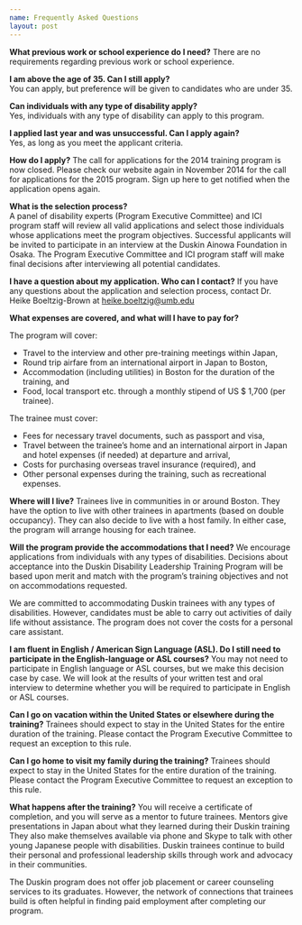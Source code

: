 ```yaml
---
name: Frequently Asked Questions
layout: post
---
```

**What previous work or school experience do I need?** 
There are no requirements regarding previous work or school experience.

**I am above the age of 35. Can I still apply?**  
You can apply, but preference will be given to candidates who are under 35.

**Can individuals with any type of disability apply?**  
Yes, individuals with any type of disability can apply to this program. 

**I applied last year and was unsuccessful. Can I apply again?**  
Yes, as long as you meet the applicant criteria.

**How do I apply?** 
The call for applications for the 2014 training program is now closed. Please check our website again in November 2014 for the call for applications for the 2015 program. Sign up here to get notified when the application opens again. 

**What is the selection process?**  
A panel of disability experts (Program Executive Committee) and ICI program staff will review all valid applications and select those individuals whose applications meet the program objectives. Successful applicants will be invited to participate in an interview at the Duskin Ainowa Foundation in Osaka. The Program Executive Committee and ICI program staff will make final decisions after interviewing all potential candidates.

**I have a question about my application. Who can I contact?**
If you have any questions about the application and selection process, contact Dr. Heike Boeltzig-Brown at [heike.boeltzig@umb.edu](mailto:heike.boeltzig@umb.edu)

**What expenses are covered, and what will I have to pay for?**
 
 The program will cover:
 
- Travel to the interview and other pre-training meetings within Japan,
- Round trip airfare from an international airport in Japan to Boston,
- Accommodation (including utilities) in Boston for the duration of the training, and 
- Food, local transport etc. through a monthly stipend of US $ 1,700 (per trainee).

The trainee must cover: 

- Fees for necessary travel documents, such as passport and visa,
- Travel between the trainee’s home and an international airport in Japan and hotel expenses (if needed) at departure and arrival, 
- Costs for purchasing overseas travel insurance (required), and
- Other personal expenses during the training, such as recreational expenses. 

**Where will I live?**
Trainees live in communities in or around Boston. They have the option to live with other trainees in apartments (based on double occupancy). They can also decide to live with a host family. In either case, the program will arrange housing for each trainee.

**Will the program provide the accommodations that I need?**
We encourage applications from individuals with any types of disabilities. Decisions about acceptance into the Duskin Disability Leadership Training Program will be based upon merit and match with the program’s training objectives and not on accommodations requested. 

We are committed to accommodating Duskin trainees with any types of disabilities. However, candidates must be able to carry out activities of daily life without assistance. The program does not cover the costs for a personal care assistant.

**I am fluent in English / American Sign Language (ASL). Do I still need to participate in the English-language or ASL courses?**
You may not need to participate in English language or ASL courses, but we make this decision case by case.  We will look at the results of your written test and oral interview to determine whether you will be required to participate in English or ASL courses.

**Can I go on vacation within the United States or elsewhere during the training?** 
Trainees should expect to stay in the United States for the entire duration of the training.  Please contact the Program Executive Committee to request an exception to this rule.

**Can I go home to visit my family during the training?**
Trainees should expect to stay in the United States for the entire duration of the training.  Please contact the Program Executive Committee to request an exception to this rule.

**What happens after the training?**
You will receive a certificate of completion, and you will serve as a mentor to future trainees.  Mentors give presentations in Japan about what they learned during their Duskin training They also make themselves available via phone and Skype to talk with other young Japanese people with disabilities. Duskin trainees continue to build their personal and professional leadership skills through work and advocacy in their communities. 

The Duskin program does not offer job placement or career counseling services to its graduates. However, the network of connections that trainees build is often helpful in finding paid employment after completing our program.
